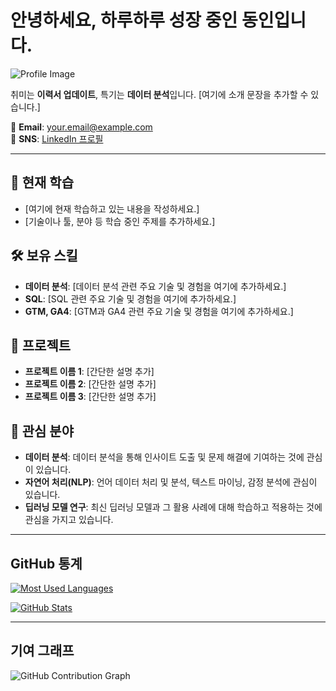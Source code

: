 # 안녕하세요, 하루하루 성장 중인 동인입니다.

![Profile Image](이미지_링크를_여기에_삽입해주세요)

취미는 **이력서 업데이트**, 특기는 **데이터 분석**입니다. [여기에 소개 문장을 추가할 수 있습니다.]

📧 **Email**: [your.email@example.com](mailto:your.email@example.com)  
🔗 **SNS**: [LinkedIn 프로필](https://www.linkedin.com/in/your-profile)

---

## 🌈 현재 학습
- [여기에 현재 학습하고 있는 내용을 작성하세요.]
- [기술이나 툴, 분야 등 학습 중인 주제를 추가하세요.]

## 🛠 보유 스킬
- **데이터 분석**: [데이터 분석 관련 주요 기술 및 경험을 여기에 추가하세요.]
- **SQL**: [SQL 관련 주요 기술 및 경험을 여기에 추가하세요.]
- **GTM, GA4**: [GTM과 GA4 관련 주요 기술 및 경험을 여기에 추가하세요.]

## 📂 프로젝트
- **프로젝트 이름 1**: [간단한 설명 추가]
- **프로젝트 이름 2**: [간단한 설명 추가]
- **프로젝트 이름 3**: [간단한 설명 추가]

## 👀 관심 분야
- **데이터 분석**: 데이터 분석을 통해 인사이트 도출 및 문제 해결에 기여하는 것에 관심이 있습니다.
- **자연어 처리(NLP)**: 언어 데이터 처리 및 분석, 텍스트 마이닝, 감정 분석에 관심이 있습니다.
- **딥러닝 모델 연구**: 최신 딥러닝 모델과 그 활용 사례에 대해 학습하고 적용하는 것에 관심을 가지고 있습니다.

---

## GitHub 통계

[![Most Used Languages](https://github-readme-stats.vercel.app/api/top-langs/?username=사용자이름&layout=compact&theme=dark)](https://github.com/사용자이름)

[![GitHub Stats](https://github-readme-stats.vercel.app/api?username=사용자이름&show_icons=true&theme=dark)](https://github.com/사용자이름)

---

## 기여 그래프

![GitHub Contribution Graph](https://activity-graph.herokuapp.com/graph?username=사용자이름&theme=github)
